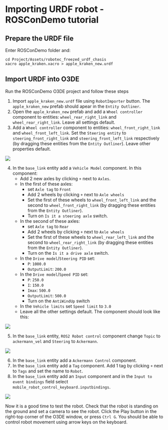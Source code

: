 # Importing URDF robot - ROSConDemo tutorial

## Prepare the URDF file

Enter ROSConDemo folder and:


```console
cd Project/Assets/robotec_freezed_urdf_chasis
xacro apple_kraken.xacro > apple_kraken_new.urdf
```

## Import URDF into O3DE

Run the ROSConDemo O3DE project and follow these steps

1. Import `apple_kraken_new.urdf` file using `RobotImporter` button. The `apple_kraken_new` prefab should apear in the `Entity Outliner`.
2. Open the `apple_kraken_new` prefab and add a `Wheel controller` component to entities: `wheel_rear_right_link` and `wheel_rear_right_link`. Leave all settings default.
3. Add a `Wheel controller` component to entities: `wheel_front_right_link` and `wheel_front_left_link`. Set the `Steering entity` to `steering_front_right_link` and `steering_front_left_link` respectively (by dragging these entities from the `Entity Outliner`). Leave other properties default.


![](static/images/URDF_tutorial_Wheel_controller.png)


4. In the `base_link` entity add a `Vehicle Model` component. In this component:
    - Add 2 new axles by clicking `+` next to `Axles`. 
    - In the first of these axles:
      - set `Axle tag` to `Front`
      - Add 2 wheels by clicking `+` next to `Axle wheels`
      - Set the first of these wheels to `wheel_front_left_link` and the second to `wheel_front_right_link` (by dragging these entities from the `Entity Outliner`). 
      - Turn on `Is it a steering axle` switch.
    - In the second of these axles:
      - set `Axle tag` to `Rear`
      - Add 2 wheels by clicking `+` next to `Axle wheels`
      - Set the first of these wheels to `wheel_rear_left_link` and the second to `wheel_rear_right_link` (by dragging these entities from the `Entity Outliner`). 
      - Turn on the `Is it a drive axle` switch.
    - In the `Drive model`/`Steering PID` set:
      - `P`: `1000.0`
      - `OutputLimit`: `200.0`
    - In the `Drive model`/`Speed PID` set:
      - `P`: `250.0`
      - `I`: `150.0`
      - `Imax`: `500.0`
      - `OutputLimit`: `500.0`
      - Turn on the `AntiWindUp` switch
    - In the `Vehicle limits` set `Speed limit` to `3.0`
    - Leave all the other settings default. The component should look like this:

![](static/images/URDF_tutorial_Vehicle_Model.png)


5. In the `base_link` entity, `ROS2 Robot control` component change `Topic` to `ackermann_vel` and `Steering` to `Ackermann`.

![](static/images/URDF_tutorial_ROS2_Robot_Control.png)


6. In the `base_link` entity add a `Ackermann Control` component. 
7. In the `base_link` entity add a `Tag` component. Add 1 tag by clicking `+` next to `Tags` and set the name to `Robot`.
8. In the `base_link` entity add an `Input` component and in the `Input to event bindings` field select `mobile_robot_control_keyboard.inputbindings`.

![](static/images/URDF_tutorial_Tag_Input.png)

Now it is a good time to test the robot. Check that the robot is standing on the ground and set a camera to see the robot. Click the Play button in the right-top corner of the O3DE window, or press `Ctrl G`. You should be able to control robot movement using arrow keys on the keyboard.